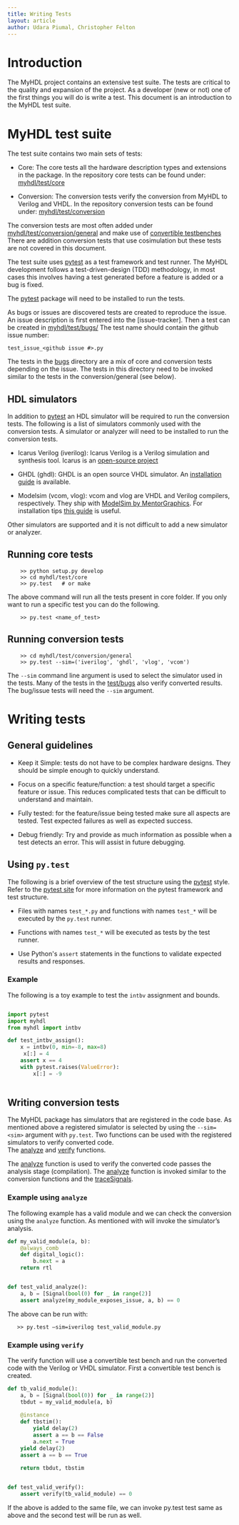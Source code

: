 ```yaml
---
title: Writing Tests
layout: article
author: Udara Piumal, Christopher Felton
---
```


Introduction
============
The MyHDL project contains an extensive test suite.  The tests 
are critical to the quality and expansion of the project.  As 
a developer (new or not) one of the first things you will do 
is write a test.  This document is an introduction to the MyHDL
test suite.


MyHDL test suite
================
The test suite contains two main sets of tests:

* Core: The core tests all the hardware description types and
  extensions in the package.  In the repository core tests can be 
  found under: [myhdl/test/core][test_core]

* Conversion: The conversion tests verify the conversion 
  from MyHDL to Verilog and VHDL.  In the repository conversion 
  tests can be found under: [myhdl/test/conversion][test_conv]

The conversion tests are most often added under [myhdl/test/conversion/general][test_conv_gen]
and make use of [convertible testbenches][tbconv]
There are addition conversion tests that use cosimulation but these
tests are not covered in this document.

<!-- link references used above -->
[test_core]: https://github.com/jandecaluwe/myhdl/tree/master/myhdl/test/core
[test_conv]: https://github.com/jandecaluwe/myhdl/tree/master/myhdl/test/conversion
[test_conv_gen]: https://github.com/jandecaluwe/myhdl/tree/master/myhdl/test/conversion/general
[tbconv]: http://docs.myhdl.org/en/latest/whatsnew/0.6.html#conversion-of-test-benches
[test_bugs]: (https://github.com/jandecaluwe/myhdl/tree/master/myhdl/test/bugs).

The test suite uses [pytest](http://pytest.org) as a
test framework and test runner.  The MyHDL development follows a 
test-driven-design (TDD) methodology, in most cases this involves
having a test generated before a feature is added or a bug is 
fixed.

The [pytest](http://pytest.org) package will need to be installed 
to run the tests.

As bugs or issues are discovered tests are created to reproduce
the issue.  An issue description is first entered into the [issue-tracker].
Then a test can be created in [myhdl/test/bugs/][test_bugs]
The test name should contain the github issue number:

    test_issue_<github issue #>.py
    
The tests in the [bugs][test_bugs] directory are a mix of core and 
conversion tests depending on the issue.  The tests in this directory need to
be invoked similar to the tests in the conversion/general (see below).

HDL simulators
--------------
In addition to [pytest](http://pytest.org) an HDL simulator will be 
required to run the conversion tests.  The following is a list of 
simulators commonly used with the conversion tests.  A simulator 
or analyzer will need to be installed to run the conversion tests.

* Icarus Verilog (iverilog): Icarus Verilog is a Verilog simulation 
  and synthesis tool.  Icarus is an [open-source project](https://github.com/steveicarus/iverilog)

* GHDL (ghdl): GHDL is an open source VHDL simulator. An [installation 
  guide](http://design4hardware.blogspot.com/2015/04/install-ghdl.html) is available. 

* Modelsim (vcom, vlog): vcom and vlog are VHDL and Verilog compilers, 
  respectively.  They ship with [ModelSim by MentorGraphics](http://www.mentor.com/products/fv/modelsim/).
  For installation tips [this guide](http://mattaw.blogspot.com/2014/05/making-modelsim-altera-starter-edition.html) 
  is useful.
      
Other simulators are supported and it is not difficult
to add a new simulator or analyzer.


Running core tests
------------------

```
    >> python setup.py develop
    >> cd myhdl/test/core
    >> py.test   # or make
```

The above command will run all the tests present in core folder. 
If you only want to run a specific test you can do the following.

```
    >> py.test <name_of_test>
```

Running conversion tests
------------------------

```
    >> cd myhdl/test/conversion/general
    >> py.test --sim=('iverilog', 'ghdl', 'vlog', 'vcom') 
```

The `--sim` command line argument is used to select the simulator 
used in the tests.  Many of the tests in the [test/bugs][test_bugs] 
also verify converted results.  The bug/issue tests will need the 
`--sim` argument.


Writing tests
=============
<!-- @todo: some intro here -->

General guidelines
------------------
* Keep it Simple: tests do not have to be complex hardware designs. 
  They should be simple enough to quickly understand.
  
* Focus on a specific feature/function: a test should target a 
  specific feature or issue.  This reduces complicated tests that 
  can be difficult to understand and maintain.
  
* Fully tested: for the feature/issue being tested make sure all 
  aspects are tested.  Test expected failures as well as expected 
  success.
  
* Debug friendly:  Try and provide as much information as possible 
  when a test detects an error.  This will assist in future debugging.
         

<!-- @todo: new section name -->
Using `py.test`
---------------
The following is a brief overview of the test structure using the 
[pytest](pytest.org) style.  Refer to the [pytest site](pytest.org) 
for more information on the pytest framework and test structure.

<!-- @todo: brief summary of  pytest -->
* Files with names `test_*.py` and functions with names `test_*` will
  be executed by the `py.test` runner.
  
* Functions with names `test_*` will be executed as tests by the
  test runner.
  
* Use Python's `assert` statements in the functions to validate 
  expected results and responses.


### Example
The following is a toy example to test the `intbv` assignment 
and bounds.

```python

import pytest
import myhdl
from myhdl import intbv

def test_intbv_assign():
    x = intbv(0, min=-8, max=8)
     x[:] = 4
    assert x == 4
    with pytest.raises(ValueError):
        x[:] = -9
    
```


Writing conversion tests
------------------------
The MyHDL package has simulators that are registered in the code
base.  As mentioned above a registered simulator is selected by
using the `--sim=<sim>` argument with `py.test`.  Two functions 
can be used with the registered simulators to verify converted code.  
The [analyze][analyze_func] and [verify][verify_func] functions.

[analyze_func]: http://docs.myhdl.org/en/stable/manual/reference.html#myhdl.conversion.analyze
[verify_func]: http://docs.myhdl.org/en/stable/manual/reference.html#myhdl.conversion.verify

The [analyze][analyze_func] function is used to verify the converted 
code passes the analysis stage (compilation).  The [analyze][analyze_func] 
function is invoked similar to the conversion functions and the 
[traceSignals][trace].


[convver]: http://docs.myhdl.org/en/stable/manual/reference.html?highlight=component#module-myhdl.conversion
[trace]: http://docs.myhdl.org/en/stable/manual/reference.html#myhdl.traceSignals


### Example using `analyze`

The following example has a valid module and we can check the 
conversion using the `analyze` function.  As mentioned with will
invoke the simulator’s analysis.

```python
def my_valid_module(a, b):
    @always_comb
    def digital_logic():
        b.next = a
    return rtl


def test_valid_analyze():
    a, b = [Signal(bool(0) for _ in range(2)]
    assert analyze(my_module_exposes_issue, a, b) == 0
```

The above can be run with:

```
   >> py.test —sim=iverilog test_valid_module.py
```


### Example using `verify`

The verify function will use a convertible test bench and run the
converted code with the Verilog or VHDL simulator.  First a 
convertible test bench is created.

```python
def tb_valid_module():
    a, b = [Signal(bool(0)) for _ in range(2)]    
    tbdut = my_valid_module(a, b)
    
    @instance
    def tbstim():
        yield delay(2)
        assert a == b == False
        a.next = True
	yield delay(2)
	assert a == b == True
	
	return tbdut, tbstim


def test_valid_verify():
    assert verify(tb_valid_module) == 0
```


If the above is added to the same file, we can invoke py.test 
test same as above and the second test will be run as well.




